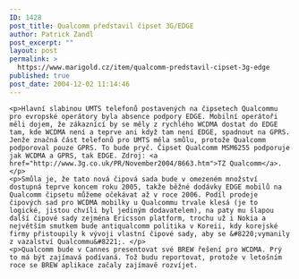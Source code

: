```yaml
---
ID: 1428
post_title: Qualcomm představil čipset 3G/EDGE
author: Patrick Zandl
post_excerpt: ""
layout: post
permalink: >
  https://www.marigold.cz/item/qualcomm-predstavil-cipset-3g-edge
published: true
post_date: 2004-12-02 11:14:46
---
```

	<p>Hlavní slabinou UMTS telefonů postavených na čipsetech Qualcommu pro evropské operátory byla absence podpory EDGE. Mobilní operátoři měli dojem, že zákaznící by se měly z rychlého WCDMA dostat do EDGE tam, kde WCDMA není a teprve ani když tam není EDGE, spadnout na GPRS. Jenže značná část telefonů pro UMTS měla smůlu, protože Qualcomm podporoval pouze GPRS. To bude pryč. Čipset Qualcomm MSM6255 podporuje jak WCDMA a GPRS, tak EDGE. Zdroj: <a href="http://www.3g.co.uk/PR/November2004/8663.htm">TZ Qualcomm</a>.</p>
	<p>Smůla je, že tato nová čipová sada bude v omezeném množství dostupná teprve koncem roku 2005, takže běžné dodávky EDGE mobilů na Qualcomm čipsetu můžeme očekávat až v roce 2006. Podíl prodeje čipových sad pro WCDMA mobilky u Qualcommu trvale klesá (je to logické, jistou chvíli byl jediným dodavatelem), na paty mu šlapou další čipové sady zejména Ericsson platform, trochu už i Nokia a největším smutkem bude antiqualcomm politika v Koreii, kdy korejské firmy přistoupily k vývoji vlastní čipové sady, aby se &#8220;vymanily z vazalství Qualcommu&#8221;. </p>
	<p>Qualcomm bude v Cannes presentovat své BREW řešení pro WCDMA. Prý to má být zajímavá podívaná. Tož budu reportovat, protože v letošním roce se BREW aplikace začaly zajímavě rozvíjet.
</p>